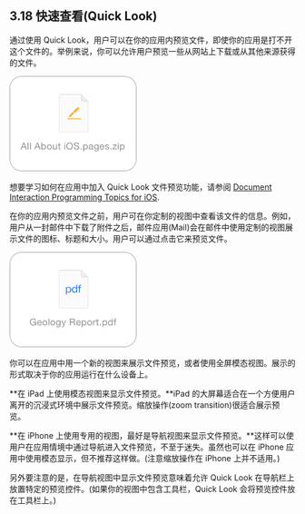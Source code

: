 ## 3.18 快速查看(Quick Look)
通过使用 Quick Look，用户可以在你的应用内预览文件，即使你的应用是打不开这个文件的。举例来说，你可以允许用户预览一些从网站上下载或从其他来源获得的文件。

![](images/11.png)

想要学习如何在应用中加入 Quick Look 文件预览功能，请参阅 [Document Interaction Programming Topics for iOS](https://developer.apple.com/library/ios/documentation/FileManagement/Conceptual/DocumentInteraction_TopicsForIOS/Introduction/Introduction.html#//apple_ref/doc/uid/TP40010403).

在你的应用内预览文件之前，用户可在你定制的视图中查看该文件的信息。例如，用户从一封邮件中下载了附件之后，邮件应用(Mail)会在邮件中使用定制的视图展示文件的图标、标题和大小。用户可以通过点击它来预览文件。

![](images/12.png)

你可以在应用中用一个新的视图来展示文件预览，或者使用全屏模态视图。展示的形式取决于你的应用运行在什么设备上。

**在 iPad 上使用模态视图来显示文件预览。**iPad 的大屏幕适合在一个方便用户离开的沉浸式环境中展示文件预览。缩放操作(zoom transition)很适合展示预览。

**在 iPhone 上使用专用的视图，最好是导航视图来显示文件预览。**这样可以使用户在应用情境中通过导航进入文件预览，不至于迷失。虽然也可以在 iPhone 应用中使用模态显示，但不推荐这样做。(注意缩放操作在 iPhone 上并不适用。)

另外要注意的是，在导航视图中显示文件预览意味着允许 Quick Look 在导航栏上放置特定的预览控件。(如果你的视图中包含工具栏，Quick Look 会将预览控件放在工具栏上。)